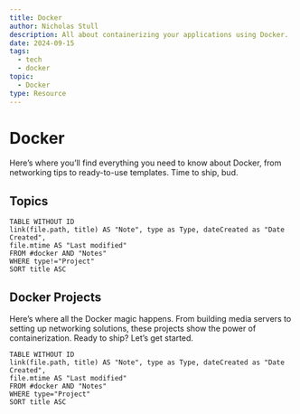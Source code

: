 ```yaml
---
title: Docker
author: Nicholas Stull
description: All about containerizing your applications using Docker.
date: 2024-09-15
tags:
  - tech
  - docker
topic:
  - Docker
type: Resource
---
```


# Docker

Here’s where you’ll find everything you need to know about Docker, from networking tips to ready-to-use templates. Time to ship, bud.

## Topics

```dataview  
TABLE WITHOUT ID  
link(file.path, title) AS "Note", type as Type, dateCreated as "Date Created", 
file.mtime AS "Last modified"  
FROM #docker AND "Notes"
WHERE type!="Project"
SORT title ASC
```

## Docker Projects

Here’s where all the Docker magic happens. From building media servers to setting up networking solutions, these projects show the power of containerization. Ready to ship? Let’s get started.

```dataview  
TABLE WITHOUT ID  
link(file.path, title) AS "Note", type as Type, dateCreated as "Date Created", 
file.mtime AS "Last modified"  
FROM #docker AND "Notes"
WHERE type="Project"
SORT title ASC
```